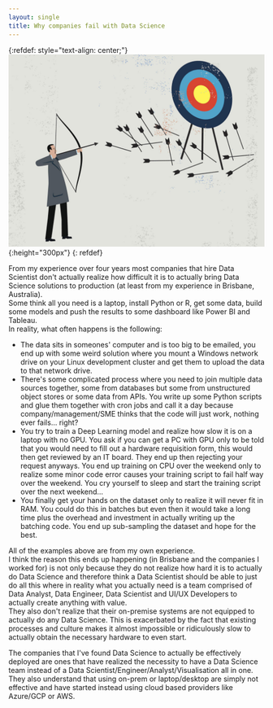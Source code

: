 ```yaml
---
layout: single
title: Why companies fail with Data Science
---
```

{:refdef: style="text-align: center;"}
![image](/assets/img/arrow_fail.jpg){:height="300px"}
{: refdef}

From my experience over four years most companies that hire Data Scientist don't actually realize how difficult it is to actually bring Data Science solutions to production (at least from my experience in Brisbane, Australia). <br>
Some think all you need is a laptop, install Python or R, get some data, build some models and push the results to some dashboard like Power BI and Tableau. <br>
In reality, what often happens is the following: <br>
- The data sits in someones' computer and is too big to be emailed, you end up with some weird solution where you mount a Windows network drive on your Linux development cluster and get them to upload the data to that network drive. <br>
- There's some complicated process where you need to join multiple data sources together, some from databases but some from unstructured object stores or some data from APIs. You write up some Python scripts and glue them together with cron jobs and call it a day because company/management/SME thinks that the code will just work, nothing ever fails... right? <br>
- You try to train a Deep Learning model and realize how slow it is on a laptop with no GPU. You ask if you can get a PC with GPU only to be told that you would need to fill out a hardware requisition form, this would then get reviewed by an IT board. They end up then rejecting your request anyways. You end up training on CPU over the weekend only to realize some minor code error causes your training script to fail half way over the weekend. You cry yourself to sleep and start the training script over the next weekend... <br>
- You finally get your hands on the dataset only to realize it will never fit in RAM. You could do this in batches but even then it would take a long time plus the overhead and investment in actually writing up the batching code. You end up sub-sampling the dataset and hope for the best. <br>

All of the examples above are from my own experience. <br>
I think the reason this ends up happening (in Brisbane and the companies I worked for) is not only because they do not realize how hard it is to actually do Data Science and therefore think a Data Scientist should be able to just do all this where in reality what you actually need is a team comprised of Data Analyst, Data Engineer, Data Scientist and UI/UX Developers to actually create anything with value. <br>
They also don't realize that their on-premise systems are not equipped to actually do any Data Science. This is exacerbated by the fact that existing processes and culture makes it almost impossible or ridiculously slow to actually obtain the necessary hardware to even start. <br>

The companies that I've found Data Science to actually be effectively deployed are ones that have realized the necessity to have a Data Science team instead of a Data Scientist/Engineer/Analyst/Visualisation all in one. <br>
They also understand that using on-prem or laptop/desktop are simply not effective and have started instead using cloud based providers like Azure/GCP or AWS.